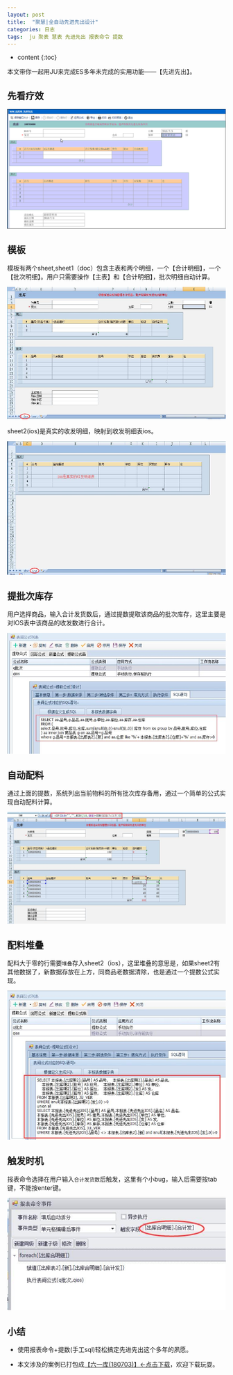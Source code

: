 ```yaml
---
layout: post
title:  "聚慧|全自动先进先出设计"
categories: 日志
tags:  ju 聚表 慧表 先进先出 报表命令 提数
---
```


* content
{:toc}

本文带你一起用JU来完成ES多年未完成的实用功能——【先进先出】。

## 先看疗效
![](/img/ju5-1.gif)

## 模板
模板有两个sheet,sheet1（doc）包含主表和两个明细，一个【合计明细】，一个【批次明细】。用户只需要操作【主表】和【合计明细】，批次明细自动计算。

![](/img/ju5-2.jpg)

sheet2(ios)是真实的收发明细，映射到收发明细表ios。

![](/img/ju5-3.jpg)

## 提批次库存
用户选择商品，输入合计发货数后，通过提数提取该商品的批次库存，这里主要是对IOS表中该商品的收发数进行合计。

![](/img/ju5-4.jpg)

## 自动配料
通过上面的提数，系统列出当前物料的所有批次库存备用，通过一个简单的公式实现自动配料计算。

![](/img/ju5-5.jpg)

## 配料堆叠
配料大于零的行需要`堆叠`存入sheet2（ios），这里堆叠的意思是，如果sheet2有其他数据了，新数据存放在上方，同商品老数据清除，也是通过一个提数公式实现。

![](/img/ju5-6.jpg)

## 触发时机
报表命令选择在用户输入`合计发货数`后触发，这里有个小bug，输入后需要按tab键，不能按enter键。

![](/img/ju5-7.jpg)

## 小结
* 使用报表命令+提数(手工sql)轻松搞定先进先出这个多年的夙愿。

* 本文涉及的案例已打包成[【六一库(180703)】←点击下载](/files/61data180703.zip)，欢迎下载玩耍。